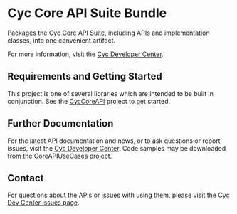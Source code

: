 Cyc Core API Suite Bundle
=========================

Packages the [Cyc Core API Suite](https://github.com/cycorp/CycCoreAPI), including APIs and 
implementation classes, into one convenient artifact.

For more information, visit the [Cyc Developer Center](http://dev.cyc.com/).

Requirements and Getting Started
--------------------------------

This project is one of several libraries which are intended to be built in 
conjunction. See the [CycCoreAPI](https://github.com/cycorp/CycCoreAPI) project 
to get started.

Further Documentation
---------------------

For the latest API documentation and news, or to ask questions or report issues, visit the 
[Cyc Developer Center](http://dev.cyc.com/). Code samples may be downloaded from the 
[CoreAPIUseCases](https://github.com/cycorp/CoreAPIUseCases) project.

Contact
-------

For questions about the APIs or issues with using them, please visit the 
[Cyc Dev Center issues page](http://dev.cyc.com/issues/).

